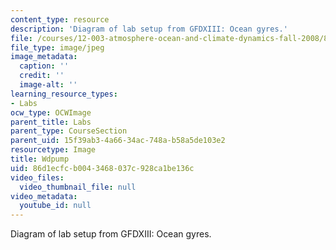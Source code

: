 ```yaml
---
content_type: resource
description: 'Diagram of lab setup from GFDXIII: Ocean gyres.'
file: /courses/12-003-atmosphere-ocean-and-climate-dynamics-fall-2008/86d1ecfcb0043468037c928ca1be136c_Wdpump.jpg
file_type: image/jpeg
image_metadata:
  caption: ''
  credit: ''
  image-alt: ''
learning_resource_types:
- Labs
ocw_type: OCWImage
parent_title: Labs
parent_type: CourseSection
parent_uid: 15f39ab3-4a66-34ac-748a-b58a5de103e2
resourcetype: Image
title: Wdpump
uid: 86d1ecfc-b004-3468-037c-928ca1be136c
video_files:
  video_thumbnail_file: null
video_metadata:
  youtube_id: null
---
```

Diagram of lab setup from GFDXIII: Ocean gyres.

